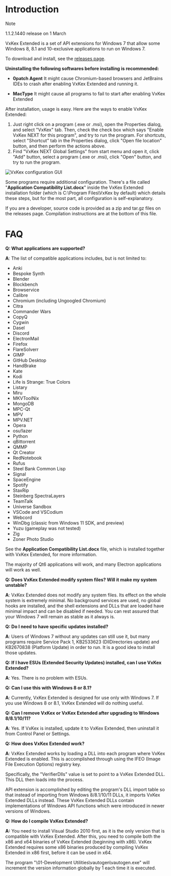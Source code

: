 Introduction
============

> [!NOTE]
>
> 1.1.2.1440 release on 1 March

VxKex Extended is a set of API extensions for Windows 7 that allow some Windows 8, 8.1 and 10-exclusive applications to run on Windows 7.

To download and install, see the [releases page](https://github.com/tester9071348/VxKex-Extended/releases).

**Uninstalling the following softwares before installing is recommended:**

- **0patch Agent**
  It might cause Chromium-based browsers and JetBrains IDEs to crash after enabling VxKex Extended and running it.

- **MacType**
  It might cause all programs to fail to start after enabling VxKex Extended

After installation, usage is easy. Here are the ways to enable VxKex Extended:
1. Just right click on a program (.exe or .msi), open the Properties dialog, and select "VxKex" tab. Then, check the check box which says "Enable VxKex NEXT for this program", and try to run the program. For shortcuts, select "Shortcut" tab in the Properties dialog, click "Open file location" button, and then perform the actions above.
2. Find "VxKex NEXT Global Settings" from start menu and open it, click "Add" button, select a program (.exe or .msi), click "Open" button, and try to run the program.

![VxKex configuration GUI](/example-screenshot.png)

Some programs require additional configuration. There's a file called "**Application Compatibility List.docx**" inside the VxKex Extended installation folder (which is C:\Program Files\VxKex by default) which details these steps, but for the most part, all configuration is self-explanatory.

If you are a developer, source code is provided as a zip and tar.gz files on the releases page. Compilation
instructions are at the bottom of this file.

FAQ
===

**Q: What applications are supported?**

**A**: The list of compatible applications includes, but is not limited to:

- Anki
- Bespoke Synth
- Blender
- Blockbench
- Browservice
- Calibre
- Chromium (including Ungoogled Chromium)
- Citra
- Commander Wars
- CopyQ
- Cygwin
- Dasel
- Discord
- ElectronMail
- Firefox
- FlareSolverr
- GIMP
- GitHub Desktop
- HandBrake
- Kate
- Kodi
- Life is Strange: True Colors
- Listary
- Miru
- MKVToolNix
- MongoDB
- MPC-Qt
- MPV
- MPV.NET
- Opera
- osu!lazer
- Python
- qBittorrent
- QMMP
- Qt Creator
- RedNotebook
- Rufus
- Steel Bank Common Lisp
- Signal
- SpaceEngine
- Spotify
- StaxRip
- Steinberg SpectraLayers
- TeamTalk
- Universe Sandbox
- VSCode and VSCodium
- Webcord
- WinDbg (classic from Windows 11 SDK, and preview)
- Yuzu (gameplay was not tested)
- Zig
- Zoner Photo Studio

See the **Application Compatibility List.docx** file, which is installed together with VxKex Extended, for more information.

The majority of Qt6 applications will work, and many Electron applications will work as well.

**Q: Does VxKex Extended modify system files? Will it make my system unstable?**

**A**: VxKex Extended does not modify any system files. Its effect on the whole system is extremely minimal. No background services are used, no global hooks are installed, and the shell extensions and DLLs that are loaded have minimal impact and can be disabled if needed. You can rest assured that your Windows 7 will remain as stable as it always is.

**Q: Do I need to have specific updates installed?**

**A**: Users of Windows 7 without any updates can still use it, but many programs require Service Pack 1, KB2533623 (DllDirectories update) and KB2670838 (Platform Update) in order to run. It is a good idea to install those updates.

**Q: If I have ESUs (Extended Security Updates) installed, can I use VxKex Extended?**

**A**: Yes. There is no problem with ESUs.

**Q: Can I use this with Windows 8 or 8.1?**

**A**: Currently, VxKex Extended is designed for use only with Windows 7. If you use Windows 8 or 8.1, VxKex Extended will do nothing useful.

**Q: Can I remove VxKex or VxKex Extended after upgrading to Windows 8/8.1/10/11?**

**A**: Yes. If VxKex is installed, update it to VxKex Extended, then uninstall it from Control Panel or Settings.

**Q: How does VxKex Extended work?**

**A**: VxKex Extended works by loading a DLL into each program where VxKex Extended is enabled. This is accomplished through using the IFEO (Image File Execution Options) registry key.

Specifically, the "VerifierDlls" value is set to point to a VxKex Extended DLL. This DLL then loads into the process.

API extension is accomplished by editing the program's DLL import table so that instead of importing from Windows 8/8.1/10/11 DLLs, it imports VxKex Extended DLLs instead. These VxKex Extended DLLs contain implementations of Windows API functions which were introduced in newer versions of Windows.

**Q: How do I compile VxKex Extended?**

**A:** You need to install Visual Studio 2010 first, as it is the only version that is
compatible with VxKex Extended. After this, you need to compile both the x86 and x64
binaries of VxKex Extended (beginning with x86). VxKex Extended requires some x86 binaries
produced by compiling VxKex Extended in x86 first, before it can be used in x64.

The program "\01-Development Utilities\vautogen\vautogen.exe" will increment the version
information globally by 1 each time it is executed.

<!--KexPathCch -> KexDll -> KexGui -> KexW32ML -> KxCfgHlp -> KxAdvapi -> KxBase -> KxCom -> KxCrt -> KxCryp -> KxDx -> KxMi -> KxNet -> KxNt -> KxUia -> KxUser -> CpiwBypa -> KexCfg -> KexShlEx -> VxKexLdr -> VxlView -> KexSetup-->
